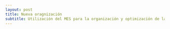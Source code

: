 ```yaml
---
layout: post
title: Nueva oragnización
subtitle: Utilización del MES para la organización y optimización de la producción en la empresa
---
```

